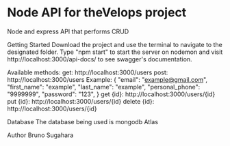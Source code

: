 <h1>Node API for theVelops project</h1>
Node and express API that performs CRUD

Getting Started
Download the project and use the terminal to navigate to the designated folder. Type "npm start" to start the server on nodemon and visit http://localhost:3000/api-docs/ to see swagger's documentation.

Available methods:
get: http://localhost:3000/users
post: http://localhost:3000/users
 Example: {
  "email": "example@gmail.com",
  "first_name": "example",
  "last_name": "example",
  "personal_phone": "9999999",
  "password": "123",
}
get {id}: http://localhost:3000/users/{id}
put {id}: http://localhost:3000/users/{id}
delete {id}: http://localhost:3000/users/{id}

Database
The database being used is mongodb Atlas

Author
Bruno Sugahara
